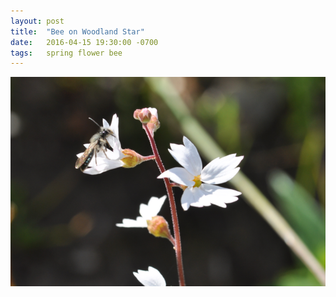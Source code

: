```yaml
---
layout: post
title:  "Bee on Woodland Star"
date:   2016-04-15 19:30:00 -0700
tags: 	spring flower bee
---
```


![Bee and Woodland Star](/assets/bee-and-woodland-star.png)